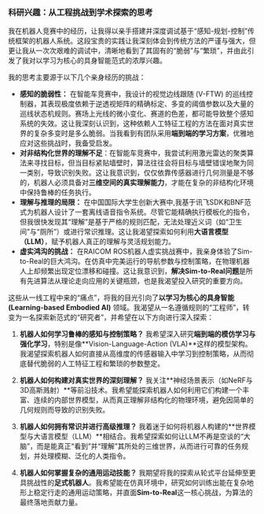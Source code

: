 ### 科研兴趣：从工程挑战到学术探索的思考

我在机器人竞赛中的经历，让我得以亲手搭建并深度调试基于“感知-规划-控制”传统框架的机器人系统。这段宝贵的实践让我深刻体会到传统方法的严谨与强大，但更让我从一次次艰难的调试中，清晰地看到了其固有的“脆弱”与“繁琐”，并由此引发了我对以学习为核心的具身智能范式的浓厚兴趣。

我的思考主要源于以下几个亲身经历的挑战：

*   **感知的脆弱性：** 在智能车竞赛中，我设计的视觉边线跟随 (V-FTW) 的巡线控制器，其表现极度依赖于逆透视矩阵的精确标定、多变的阈值参数以及大量的巡线状态机规则。赛场上光线的微小变化、赛道的色差，都可能导致整个感知系统的失效。这让我深刻认识到，这种依赖人工特征工程的方法在面对真实世界的复杂多变时是多么脆弱。当我看到有团队采用**端到端的学习方案**，优雅地应对这些挑战时，我备受启发。
*   **对非结构化世界的理解不足**：在智能车竞赛中，我尝试利用激光雷达的聚类算法来寻找目标，但当目标紧贴墙壁时，算法往往会将目标与墙壁错误地聚为同一类别，导致识别失败。这让我意识到，仅仅依靠传感器进行几何测量是不够的，机器人必须具备对**三维空间的真实理解能力**，才能在复杂的非结构化环境中保持鲁棒的任务执行。
*   **理解与推理的局限：** 在中国国际大学生创新大赛中,我基于讯飞SDK和BNF范式为机器人设计了一套离线语音指令系统。尽管它能精确执行模板化的指令，但我很快发现其“理解”是基于严格的规则匹配，无法处理近义词（如“卫生间”与“厕所”）或进行常识推理。这让我渴望探索如何利用**大语言模型（LLM）**，赋予机器人真正的理解与灵活规划能力。
*   **虚实鸿沟的挑战：** 在RAICOM ROS机器人虚实挑战赛中，我亲身体验了Sim-to-Real的巨大鸿沟。在仿真中完美运行的导航参数与控制策略，在物理机器人上却频繁出现定位漂移和碰撞。这让我意识到，**解决Sim-to-Real问题**是所有先进算法从理论走向应用的关键瓶颈，也是我渴望投入研究的重要方向。

这些从一线工程中来的“痛点”，将我的目光引向了**以学习为核心的具身智能 (Learning-based Embodied AI)** 领域。我渴望从一名遵循规则的“工程师”，转变为一名探索新范式的“研究者”，并希望在以下方向进行深入探索：

1.  **机器人如何学习鲁棒的感知与控制策略？**
    我希望深入研究**端到端的模仿学习与强化学习**，特别是像**Vision-Language-Action (VLA)**这样的模型架构。我渴望探索机器人如何直接从高维度的传感器输入中学习到控制策略，从而彻底替代脆弱的人工特征工程和繁琐的参数整定。

2.  **机器人如何构建对真实世界的深刻理解？**
    我关注**神经场景表示（如NeRF与3D高斯溅射）**等前沿技术。我希望能探索机器人如何利用它们构建一个丰富、连续的内部世界模型，从而真正理解非结构化的物理环境，避免因简单的几何规则而导致的识别失败。

3.  **机器人如何拥有常识并进行高级推理？**
    我着迷于如何将机器人构建的**世界模型与大语言模型（LLM）**相结合。我希望探索如何让LLM不再是空谈的“大脑”，而是能真正“看到”并“理解”其所处的三维世界，从而进行可靠的任务规划，并处理模糊、泛化的人类指令。

4.  **机器人如何掌握复杂的通用运动技能？**
    我期望将我的探索从轮式平台延伸至更具挑战性的**足式机器人**。我希望能在仿真环境中，研究如何训练出能在复杂地形上稳定行走的通用运动策略，并直面**Sim-to-Real**这一核心挑战，为算法的最终落地贡献力量。
